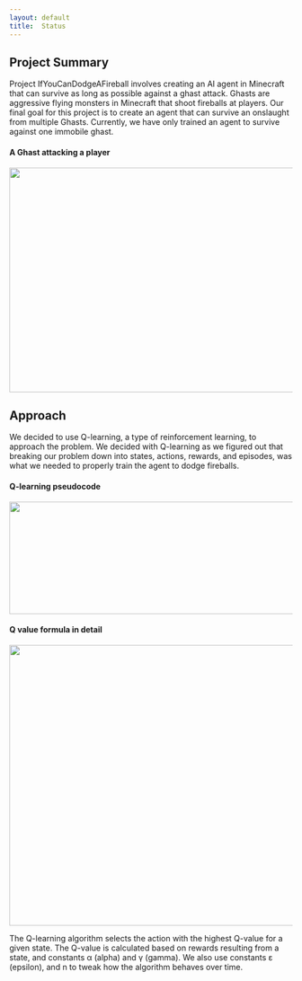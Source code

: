 ```yaml
---
layout: default
title:  Status
---
```


## Project Summary
Project IfYouCanDodgeAFireball involves creating an AI agent in Minecraft that can survive as long as possible against a ghast attack. Ghasts are aggressive flying monsters in Minecraft that shoot fireballs at players. Our final goal for this project is to create an agent that can survive an onslaught from multiple Ghasts. Currently, we have only trained an agent to survive against one immobile ghast.
 
#### A Ghast attacking a player
<img src="http://i.imgur.com/Mt1oxS9.jpg" width="600" height="400" align="middle"/>
 
## Approach
We decided to use Q-learning, a type of reinforcement learning, to approach the problem. We decided with Q-learning as we figured out that breaking our problem down into states, actions, rewards, and episodes, was what we needed to properly train the agent to dodge fireballs.
 
#### Q-learning pseudocode
<img src="http://i.imgur.com/oi6jv72.png" width="670" height="200" align="middle"/>
 
#### Q value formula in detail
<img src="http://i.imgur.com/7o9qCr5.png" width="750" height="500" align="middle"/>
 
The Q-learning algorithm selects the action with the highest Q-value for a given state. The Q-value is calculated based on rewards resulting from a state, and constants α (alpha) and γ (gamma). We also use constants ε (epsilon), and n to tweak how the algorithm behaves over time.
